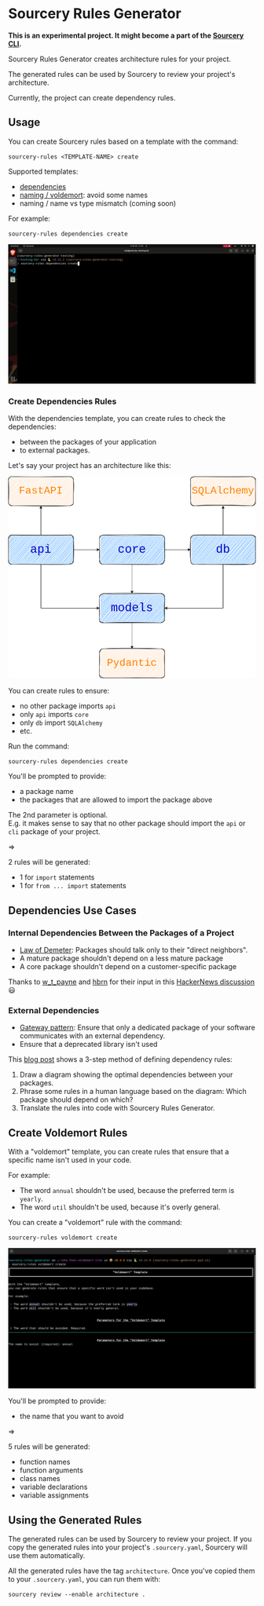 # Sourcery Rules Generator 

**This is an experimental project. It might become a part of the [Sourcery CLI](https://docs.sourcery.ai/Overview/Products/Command-Line/).**

Sourcery Rules Generator creates architecture rules for your project.

The generated rules can be used by Sourcery to review your project's architecture.

Currently, the project can create dependency rules.

## Usage

You can create Sourcery rules based on a template with the command:

```
sourcery-rules <TEMPLATE-NAME> create
```

Supported templates:

* [dependencies](#create-dependencies-rules)
* [naming / voldemort](#create-voldemort-rules): avoid some names
* naming / name vs type mismatch (coming soon)

For example:

```
sourcery-rules dependencies create
```

![gif sourcery-rules dependencies create](https://raw.githubusercontent.com/sourcery-ai/sourcery-rules-generator/main/sourcery-rules_dependencies_create.gif)

### Create Dependencies Rules

With the dependencies template, you can create rules to check the dependencies:

* between the packages of your application
* to external packages.

Let's say your project has an architecture like this:

![dependencies overview](https://raw.githubusercontent.com/sourcery-ai/sourcery-rules-generator/main/dependencies.png)

You can create rules to ensure:

* no other package imports `api`
* only `api` imports `core`
* only `db` import `SQLAlchemy`
* etc.

Run the command:

```
sourcery-rules dependencies create
```

You'll be prompted to provide:

* a package name
* the packages that are allowed to import the package above

The 2nd parameter is optional.  
E.g. it makes sense to say that no other package should import the `api` or `cli` package of your project.

=>

2 rules will be generated:

* 1 for `import` statements
* 1 for `from ... import` statements

## Dependencies Use Cases

### Internal Dependencies Between the Packages of a Project

* [Law of Demeter](https://en.wikipedia.org/wiki/Law_of_Demeter): Packages should talk only to their "direct neighbors".
* A mature package shouldn't depend on a less mature package
* A core package shouldn't depend on a customer-specific package

Thanks to [w_t_payne](https://news.ycombinator.com/user?id=w_t_payne) and [hbrn](https://news.ycombinator.com/user?id=hbrn) for their input in this [HackerNews discussion](https://news.ycombinator.com/item?id=33999191#34001608) 😃

### External Dependencies

* [Gateway pattern](https://martinfowler.com/articles/gateway-pattern.html): Ensure that only a dedicated package of your software communicates with an external dependency.
* Ensure that a deprecated library isn't used

This [blog post](https://sourcery.ai/blog/dependency-rules/) shows a 3-step method of defining dependency rules:

1. Draw a diagram showing the optimal dependencies between your packages.
2. Phrase some rules in a human language based on the diagram: Which package should depend on which?
3. Translate the rules into code with Sourcery Rules Generator.

## Create Voldemort Rules

With a "voldemort" template, you can create rules that ensure that a specific name isn't used in your code.

For example:

* The word `annual` shouldn't be used, because the preferred term is `yearly`.
* The word `util` shouldn't be used, because it's overly general.

You can create a "voldemort" rule with the command:

```
sourcery-rules voldemort create
```

![screenshot sourcery-rules voldemort create](https://raw.githubusercontent.com/sourcery-ai/sourcery-rules-generator/main/voldemort_create.png)

You'll be prompted to provide:

* the name that you want to avoid

=>

5 rules will be generated:

* function names
* function arguments
* class names
* variable declarations
* variable assignments

## Using the Generated Rules

The generated rules can be used by Sourcery to review your project.
If you copy the generated rules into your project's `.sourcery.yaml`, Sourcery will use them automatically.

All the generated rules have the tag `architecture`. Once you've copied them to your `.sourcery.yaml`, you can run them with:

```
sourcery review --enable architecture .
```